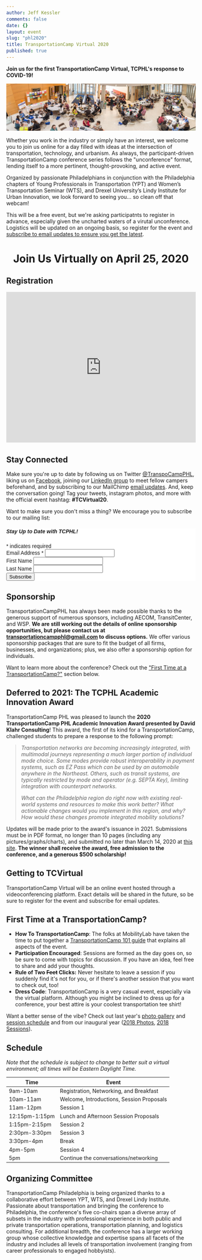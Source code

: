 ```yaml
---
author: Jeff Kessler
comments: false
date: {}
layout: event
slug: "phl2020"
title: TransportationCamp Virtual 2020
published: true
---
```


**Join us for the first TransportationCamp Virtual, TCPHL's response to COVID-19!**

![Scenes from TransportationCamp PHL 2019](/events/phl2018/Scenes%20from%20TCPHL18.jpg)

Whether you work in the industry or simply have an interest, we welcome you to join us online for a day filled with ideas at the intersection of transportation, technology, and urbanism. As always, the participant-driven TransportationCamp conference series follows the "unconference" format, lending itself to a more pertinent, thought-provoking, and active event.

Organized by passionate Philadelphians in conjunction with the Philadelphia chapters of Young Professionals in Transportation (YPT) and Women’s Transportation Seminar (WTS), and Drexel University’s Lindy Institute for Urban Innovation, we look forward to seeing you… so clean off that webcam!

This will be a free event, but we're asking participatnts to register in advance, especially given the uncharted waters of a virutal unconference. Logistics will be updated on an ongoing basis, so register for the event and [subscribe to email updates to ensure you get the latest](#connect).

# <center>Join Us Virtually on April 25, 2020</center>


## <a name="registration"></a> Registration

<div style="width:100%; text-align:left;"><iframe src="https://eventbrite.com/tickets-external?eid=100059366258&ref=etckt" frameborder="0" height="400" width="100%" vspace="0" hspace="0" marginheight="5" marginwidth="5" scrolling="auto" allowtransparency="true"></iframe></div>


##  <a name="connect"></a> Stay Connected

Make sure you're up to date by following us on Twitter [@TranspoCampPHL](https://twitter.com/transpocampphl), liking us on [Facebook](http://facebook.com/TranspoCamp-PHL), joining our [LinkedIn group](https://www.linkedin.com/groups/8652914/) to meet fellow campers beforehand, and by subscribing to our MailChimp [email updates](http://eepurl.com/c8tKwH). And, keep the conversation going! Tag your tweets, instagram photos, and more with the official event hashtag: **#TCVirtual20**.

Want to make sure you don't miss a thing? We encourage you to subscribe to our mailing list:

<!-- Begin MailChimp Signup Form -->
<link href="//cdn-images.mailchimp.com/embedcode/classic-10_7.css" rel="stylesheet" type="text/css">
<style type="text/css">
	#mc_embed_signup{background:#fff; clear:left; font:14px Helvetica,Arial,sans-serif; }
	/* Add your own MailChimp form style overrides in your site stylesheet or in this style block.
	   We recommend moving this block and the preceding CSS link to the HEAD of your HTML file. */
</style>
<div id="mc_embed_signup">
<form action="https://transportationcamp.us16.list-manage.com/subscribe/post?u=107afa43a0eb0b24c856a920d&amp;id=2063a25409" method="post" id="mc-embedded-subscribe-form" name="mc-embedded-subscribe-form" class="validate" target="_blank" novalidate>
    <div id="mc_embed_signup_scroll">
	<h5>Stay Up to Date with TCPHL!</h5>
<div class="indicates-required"><span class="asterisk">*</span> indicates required</div>
<div class="mc-field-group">
	<label for="mce-EMAIL">Email Address  <span class="asterisk">*</span>
</label>
	<input type="email" value="" name="EMAIL" class="required email" id="mce-EMAIL">
</div>
<div class="mc-field-group">
	<label for="mce-FNAME">First Name </label>
	<input type="text" value="" name="FNAME" class="" id="mce-FNAME">
</div>
<div class="mc-field-group">
	<label for="mce-LNAME">Last Name </label>
	<input type="text" value="" name="LNAME" class="" id="mce-LNAME">
</div>
	<div id="mce-responses" class="clear">
		<div class="response" id="mce-error-response" style="display:none"></div>
		<div class="response" id="mce-success-response" style="display:none"></div>
	</div>    <!-- real people should not fill this in and expect good things - do not remove this or risk form bot signups-->
    <div style="position: absolute; left: -5000px;" aria-hidden="true"><input type="text" name="b_107afa43a0eb0b24c856a920d_2063a25409" tabindex="-1" value=""></div>
    <div class="clear"><input type="submit" value="Subscribe" name="subscribe" id="mc-embedded-subscribe" class="button"></div>
    </div>
</form>
</div>
<script type='text/javascript' src='//s3.amazonaws.com/downloads.mailchimp.com/js/mc-validate.js'></script><script type='text/javascript'>(function($) {window.fnames = new Array(); window.ftypes = new Array();fnames[0]='EMAIL';ftypes[0]='email';fnames[1]='FNAME';ftypes[1]='text';fnames[2]='LNAME';ftypes[2]='text';}(jQuery));var $mcj = jQuery.noConflict(true);</script>
<!--End mc_embed_signup-->


## Sponsorship

TransportationCampPHL has always been made possible thanks to the generous support of numerous sponsors, including AECOM, TransitCenter, and WSP. **We are still working out the details of online sponsorship opportunities, but please contact us at [transportationcampphl@gmail.com](mailto:transportationcampphl@gmail.com) to discuss options.** We offer various sponsorship packages that are sure to fit the budget of all firms, businesses, and organizations; plus, we also offer a sponsorship option for individuals.

Want to learn more about the conference? Check out the ["First Time at a TransportationCamp?"](#firsttime) section below.


## <a name="scholarship"></a> Deferred to 2021: The TCPHL Academic Innovation Award

TransportationCamp PHL was pleased to launch the **2020 TransportationCamp PHL Academic Innovation Award presented by David Klahr Consulting**! This award, the first of its kind for a TransportationCamp, challenged students to prepare a response to the following prompt:

> *Transportation networks are becoming increasingly integrated, with multimodal journeys representing a much larger portion of individual mode choice. Some modes provide robust interoperability in payment systems, such as EZ Pass which can be used by an automobile anywhere in the Northeast. Others, such as transit systems, are typically restricted by mode and operator (e.g. SEPTA Key), limiting integration with counterpart networks.*
> 
> *What can the Philadelphia region do right now with existing real-world systems and resources to make this work better?  What actionable changes would you implement in this region, and why? How would these changes promote integrated mobility solutions?*

Updates will be made prior to the award's issuance in 2021. Submissions must be in PDF format, no longer than 10 pages (including any pictures/graphs/charts), and submitted no later than March 14, 2020 at [this site](https://docs.google.com/forms/d/e/1FAIpQLSch14g_2RnTaq1cdmHLVbTJcFA3ozxlnGeQwKfm_ec-OPLT2w/viewform). **The winner shall receive the award, free admission to the conference, and a generous $500 scholarship!**


## Getting to TCVirtual

TransportationCamp Virtual will be an online event hosted through a videoconferencing platform. Exact details will be shared in the future, so be sure to register for the event and subscribe for email updates.


## <a name="firsttime"></a> First Time at a TransportationCamp?

- **How To TransportationCamp**: The folks at MobilityLab have taken the time to put together a [TransportationCamp 101 guide](http://transportationcamp.org/2011/02/how-transportationcamp-works-the-essential-guide/) that explains all aspects of the event.
- **Participation Encouraged**: Sessions are formed as the day goes on, so be sure to come with topics for discussion. If you have an idea, feel free to share and add your thoughts. 
- **Rule of Two <s>Feet</s> Clicks:** Never hesitate to leave a session if you suddenly find it's not for you, or if there's another session that you want to check out, too!
- **Dress Code**: TransportationCamp is a very casual event, especially via the virtual platform. Although you might be inclined to dress up for a conference, your best attire is your coolest transportation tee shirt!

Want a better sense of the vibe? Check out last year's [photo gallery](https://flic.kr/s/aHsmhQCQbL) and [session schedule](https://tinyurl.com/tcphl19board) and from our inaugural year ([2018 Photos](https://flic.kr/s/aHsmhQCQbL), [2018 Sessions](https://docs.google.com/spreadsheets/d/e/2PACX-1vSmc891MrEUuYGkoGbz-4xh_KUo5YVFy4M_eoyKvjtv0GVM2dgBzDDEioXKhmHD_PGFz1jvsELOD9E8/pubhtml?gid=0&single=true)).

## <a name="schedule"></a> Schedule

*Note that the schedule is subject to change to better suit a virtual environment; all times will be Eastern Daylight Time.*

| Time | Event |
|------|------|
| 9am-10am | Registration, Networking, and Breakfast |
| 10am-11am | Welcome, Introductions, Session Proposals |
| 11am-12pm | Session 1
| 12:15pm-1:15pm | Lunch and Afternoon Session Proposals
| 1:15pm-2:15pm |Session 2
| 2:30pm-3:30pm | Session 3
| 3:30pm-4pm | Break
| 4pm-5pm | Session 4
| 5pm | Continue the conversations/networking

## Organizing Committee

TransportationCamp Philadelphia is being organized thanks to a collaborative effort between YPT, WTS, and Drexel Lindy Institute. Passionate about transportation and  bringing the conference to Philadelphia, the conference's five co-chairs span a diverse array of subsets in the industry with professional experience in both public and private transportation operations, transportation planning, and logistics consulting. For additional breadth, the conference has a larger working group whose collective knowledge and expertise spans all facets of the industry and includes all levels of transportation involvement (ranging from career professionals to engaged hobbyists).
